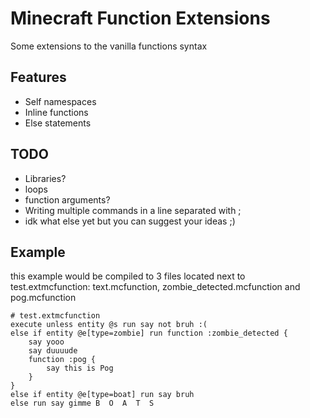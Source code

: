 # Minecraft Function Extensions
Some extensions to the vanilla functions syntax

## Features
- Self namespaces
- Inline functions
- Else statements

## TODO
- Libraries?
- loops
- function arguments?
- Writing multiple commands in a line separated with ;
- idk what else yet but you can suggest your ideas ;)

## Example
this example would be compiled to 3 files located next to test.extmcfunction: text.mcfunction, zombie_detected.mcfunction and pog.mcfunction
```
# test.extmcfunction
execute unless entity @s run say not bruh :(
else if entity @e[type=zombie] run function :zombie_detected {
    say yooo
    say duuuude
    function :pog {
        say this is Pog
    }
}
else if entity @e[type=boat] run say bruh
else run say gimme B  O  A  T  S
```
